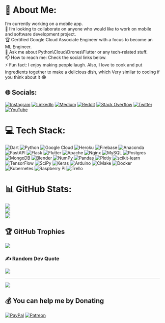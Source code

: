 # 💫 About Me:
I’m currently working on a mobile app.<br>👯 I’m looking to collaborate on anyone who would like to work on mobile and software development project.<br>🏆 Certified Google Cloud Associate Engineer with a focus to become an ML Engineer.<br>💬 Ask me about Python\Cloud\Drones\Flutter or any tech-related stuff.<br>📫 How to reach me: Check the social links below.<br>⚡ Fun fact: I enjoy making people laugh. Also, I love to cook and put ingredients together to make a delicious dish, which Very similar to coding if you think about it 😂


## 🌐 Socials:
[![Instagram](https://img.shields.io/badge/Instagram-%23E4405F.svg?logo=Instagram&logoColor=white)](https://instagram.com/https://www.instagram.com/santosvision.pro/) [![LinkedIn](https://img.shields.io/badge/LinkedIn-%230077B5.svg?logo=linkedin&logoColor=white)](https://linkedin.com/in/https://linkedin.com/in/https://www.linkedin.com/in/anellsantos/) [![Medium](https://img.shields.io/badge/Medium-12100E?logo=medium&logoColor=white)](https://medium.com/@https://medium.com/@anell.santos05) [![Reddit](https://img.shields.io/badge/Reddit-%23FF4500.svg?logo=Reddit&logoColor=white)](https://reddit.com/user/https://reddit.com/user/SantosVision.pro) [![Stack Overflow](https://img.shields.io/badge/-Stackoverflow-FE7A16?logo=stack-overflow&logoColor=white)](https://stackoverflow.com/users/https://stackoverflow.com/users/SantosVision) [![Twitter](https://img.shields.io/badge/Twitter-%231DA1F2.svg?logo=Twitter&logoColor=white)](https://twitter.com/https://twitter.com/_SantosVision_) [![YouTube](https://img.shields.io/badge/YouTube-%23FF0000.svg?logo=YouTube&logoColor=white)](https://youtube.com/@https://youtube.com/c/SantosVision) 

# 💻 Tech Stack:
![Dart](https://img.shields.io/badge/dart-%230175C2.svg?style=for-the-badge&logo=dart&logoColor=white) ![Python](https://img.shields.io/badge/python-3670A0?style=for-the-badge&logo=python&logoColor=ffdd54) ![Google Cloud](https://img.shields.io/badge/Google%20Cloud-%234285F4.svg?style=for-the-badge&logo=google-cloud&logoColor=white) ![Heroku](https://img.shields.io/badge/heroku-%23430098.svg?style=for-the-badge&logo=heroku&logoColor=white) ![Firebase](https://img.shields.io/badge/firebase-%23039BE5.svg?style=for-the-badge&logo=firebase) ![Anaconda](https://img.shields.io/badge/Anaconda-%2344A833.svg?style=for-the-badge&logo=anaconda&logoColor=white) ![FastAPI](https://img.shields.io/badge/FastAPI-005571?style=for-the-badge&logo=fastapi) ![Flask](https://img.shields.io/badge/flask-%23000.svg?style=for-the-badge&logo=flask&logoColor=white) ![Flutter](https://img.shields.io/badge/Flutter-%2302569B.svg?style=for-the-badge&logo=Flutter&logoColor=white) ![Apache](https://img.shields.io/badge/apache-%23D42029.svg?style=for-the-badge&logo=apache&logoColor=white) ![Nginx](https://img.shields.io/badge/nginx-%23009639.svg?style=for-the-badge&logo=nginx&logoColor=white) ![MySQL](https://img.shields.io/badge/mysql-%2300f.svg?style=for-the-badge&logo=mysql&logoColor=white) ![Postgres](https://img.shields.io/badge/postgres-%23316192.svg?style=for-the-badge&logo=postgresql&logoColor=white) ![MongoDB](https://img.shields.io/badge/MongoDB-%234ea94b.svg?style=for-the-badge&logo=mongodb&logoColor=white) ![Blender](https://img.shields.io/badge/blender-%23F5792A.svg?style=for-the-badge&logo=blender&logoColor=white) ![NumPy](https://img.shields.io/badge/numpy-%23013243.svg?style=for-the-badge&logo=numpy&logoColor=white) ![Pandas](https://img.shields.io/badge/pandas-%23150458.svg?style=for-the-badge&logo=pandas&logoColor=white) ![Plotly](https://img.shields.io/badge/Plotly-%233F4F75.svg?style=for-the-badge&logo=plotly&logoColor=white) ![scikit-learn](https://img.shields.io/badge/scikit--learn-%23F7931E.svg?style=for-the-badge&logo=scikit-learn&logoColor=white) ![TensorFlow](https://img.shields.io/badge/TensorFlow-%23FF6F00.svg?style=for-the-badge&logo=TensorFlow&logoColor=white) ![SciPy](https://img.shields.io/badge/SciPy-%230C55A5.svg?style=for-the-badge&logo=scipy&logoColor=%white) ![Keras](https://img.shields.io/badge/Keras-%23D00000.svg?style=for-the-badge&logo=Keras&logoColor=white) ![Arduino](https://img.shields.io/badge/-Arduino-00979D?style=for-the-badge&logo=Arduino&logoColor=white) ![CMake](https://img.shields.io/badge/CMake-%23008FBA.svg?style=for-the-badge&logo=cmake&logoColor=white) ![Docker](https://img.shields.io/badge/docker-%230db7ed.svg?style=for-the-badge&logo=docker&logoColor=white) ![Kubernetes](https://img.shields.io/badge/kubernetes-%23326ce5.svg?style=for-the-badge&logo=kubernetes&logoColor=white) ![Raspberry Pi](https://img.shields.io/badge/-RaspberryPi-C51A4A?style=for-the-badge&logo=Raspberry-Pi) ![Trello](https://img.shields.io/badge/Trello-%23026AA7.svg?style=for-the-badge&logo=Trello&logoColor=white)
# 📊 GitHub Stats:
![](https://github-readme-stats.vercel.app/api?username=SantosVision&theme=tokyonight&hide_border=false&include_all_commits=true&count_private=true)<br/>
![](https://github-readme-streak-stats.herokuapp.com/?user=SantosVision&theme=tokyonight&hide_border=true)<br/>
![](https://github-readme-stats.vercel.app/api/top-langs/?username=SantosVision&theme=tokyonight&hide_border=false&include_all_commits=true&count_private=true&layout=compact)

## 🏆 GitHub Trophies
![](https://github-profile-trophy.vercel.app/?username=SantosVision&theme=onestar&no-frame=false&no-bg=false&margin-w=4)
<!-- 
## 🐦 Latest Tweet
[![](https://gtce.itsvg.in/api?username=https://twitter.com/_SantosVision_)](https://github.com/VishwaGauravIn/github-twitter-card-embed)
 -->
### ✍️ Random Dev Quote
![](https://quotes-github-readme.vercel.app/api?type=horizontal&theme=radical)

<!-- ### 😂 Random Dev Meme
<img src="https://random-memer.herokuapp.com/" width="512px"/>
 -->
---
[![](https://visitcount.itsvg.in/api?id=SantosVision&icon=3&color=10)](https://visitcount.itsvg.in)

  ## 💰 You can help me by Donating
  [![PayPal](https://img.shields.io/badge/PayPal-00457C?style=for-the-badge&logo=paypal&logoColor=white)](https://paypal.me/https://paypal.me/AnellSantos) [![Patreon](https://img.shields.io/badge/Patreon-F96854?style=for-the-badge&logo=patreon&logoColor=white)](https://patreon.com/https://patreon.com/SantosVision) 

  
<!-- Proudly created with GPRM ( https://gprm.itsvg.in ) -->
